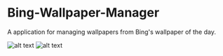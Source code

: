 # Bing-Wallpaper-Manager
A application for managing wallpapers from Bing's wallpaper of the day.


![alt text](https://i.imgur.com/T8A83OG.jpg,)
![alt text](http://i.imgur.com/qSxS0ur.jpg,)
